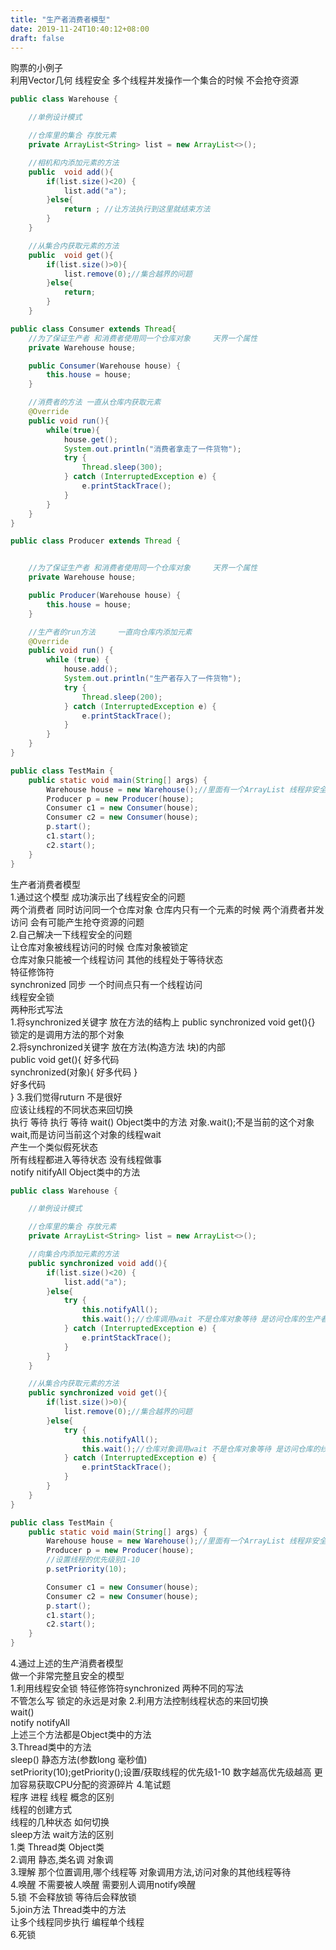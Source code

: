 ```yaml
---
title: "生产者消费者模型"
date: 2019-11-24T10:40:12+08:00
draft: false
---
```


购票的小例子    
利用Vector几何 线程安全 多个线程并发操作一个集合的时候 不会抢夺资源 

```java
public class Warehouse {

    //单例设计模式 

    //仓库里的集合 存放元素
    private ArrayList<String> list = new ArrayList<>();

    //相机和内添加元素的方法
    public  void add(){
        if(list.size()<20) {
            list.add("a");
        }else{
            return ; //让方法执行到这里就结束方法
        }
    }

    //从集合内获取元素的方法
    public  void get(){
        if(list.size()>0){
            list.remove(0);//集合越界的问题
        }else{
            return;
        }
    }
```
```java
public class Consumer extends Thread{
    //为了保证生产者 和消费者使用同一个仓库对象     天界一个属性
    private Warehouse house;

    public Consumer(Warehouse house) {
        this.house = house;
    }

    //消费者的方法 一直从仓库内获取元素
    @Override
    public void run(){
        while(true){
            house.get();
            System.out.println("消费者拿走了一件货物");
            try {
                Thread.sleep(300);
            } catch (InterruptedException e) {
                e.printStackTrace();
            }
        }
    }
}
```
```java
public class Producer extends Thread {


    //为了保证生产者 和消费者使用同一个仓库对象     天界一个属性
    private Warehouse house;

    public Producer(Warehouse house) {
        this.house = house;
    }

    //生产者的run方法     一直向仓库内添加元素
    @Override
    public void run() {
        while (true) {
            house.add();
            System.out.println("生产者存入了一件货物");
            try {
                Thread.sleep(200);
            } catch (InterruptedException e) {
                e.printStackTrace();
            }
        }
    }
}
```
```java
public class TestMain {
    public static void main(String[] args) {
        Warehouse house = new Warehouse();//里面有一个ArrayList 线程非安全
        Producer p = new Producer(house);
        Consumer c1 = new Consumer(house);
        Consumer c2 = new Consumer(house);
        p.start();
        c1.start();
        c2.start();
    }
}
```

生产者消费者模型    
1.通过这个模型 成功演示出了线程安全的问题   
    两个消费者 同时访问同一个仓库对象 仓库内只有一个元素的时候
    两个消费者并发访问 会有可能产生抢夺资源的问题   
2.自己解决一下线程安全的问题    
    让仓库对象被线程访问的时候 仓库对象被锁定   
    仓库对象只能被一个线程访问 其他的线程处于等待状态   
    特征修饰符  
    synchronized 同步 一个时间点只有一个线程访问    
    线程安全锁  
    两种形式写法    
    1.将synchronized关键字 放在方法的结构上 
    public synchronized void get(){}    
    锁定的是调用方法的那个对象  
    2.将synchronized关键字 放在方法(构造方法 块)的内部  
    public void get(){
        好多代码    
        synchronized(对象){
        好多代码
        }    
        好多代码    
    }
    3.我们觉得ruturn 不是很好   
        应该让线程的不同状态来回切换    
        执行 等待 执行 等待 
        wait() Object类中的方法 
        对象.wait();不是当前的这个对象wait,而是访问当前这个对象的线程wait   
        产生一个类似假死状态    
        所有线程都进入等待状态 没有线程做事     
        notify nitifyAll Object类中的方法   

```java
public class Warehouse {

    //单例设计模式

    //仓库里的集合 存放元素
    private ArrayList<String> list = new ArrayList<>();

    //向集合内添加元素的方法
    public synchronized void add(){
        if(list.size()<20) {
            list.add("a");
        }else{
            try {
                this.notifyAll();
                this.wait();//仓库调用wait 不是仓库对象等待 是访问仓库的生产者线程进入等待
            } catch (InterruptedException e) {
                e.printStackTrace();
            }
        }
    }

    //从集合内获取元素的方法
    public synchronized void get(){
        if(list.size()>0){
            list.remove(0);//集合越界的问题
        }else{
            try {
                this.notifyAll();
                this.wait();//仓库对象调用wait 不是仓库对象等待 是访问仓库的线程wait
            } catch (InterruptedException e) {
                e.printStackTrace();
            }
        }
    }
}
```
```java
public class TestMain {
    public static void main(String[] args) {
        Warehouse house = new Warehouse();//里面有一个ArrayList 线程非安全
        Producer p = new Producer(house);
        //设置线程的优先级别1-10
        p.setPriority(10);

        Consumer c1 = new Consumer(house);
        Consumer c2 = new Consumer(house);
        p.start();
        c1.start();
        c2.start();
    }
}
```

4.通过上述的生产消费者模型  
    做一个非常完整且安全的模型  
    1.利用线程安全锁 特征修饰符synchronized 
        两种不同的写法  
        不管怎么写 锁定的永远是对象 
    2.利用方法控制线程状态的来回切换    
        wait()  
        notify  notifyAll   
        上述三个方法都是Object类中的方法    
    3.Thread类中的方法  
        sleep() 静态方法(参数long 毫秒值)   
        setPriority(10);getPriority();设置/获取线程的优先级1-10 数字越高优先级越高 更加容易获取CPU分配的资源碎片 
    4.笔试题        
        程序 进程  线程 概念的区别     
        线程的创建方式  
        线程的几种状态  如何切换    
        sleep方法 wait方法的区别    
            1.类 Thread类 Object类  
            2.调用  静态,类名调 对象调  
            3.理解  那个位置调用,哪个线程等  对象调用方法,访问对象的其他线程等待    
            4.唤醒  不需要被人唤醒  需要别人调用notify唤醒  
            5.锁    不会释放锁  等待后会释放锁  
    5.join方法   Thread类中的方法   
        让多个线程同步执行 编程单个线程     
    6.死锁  
    